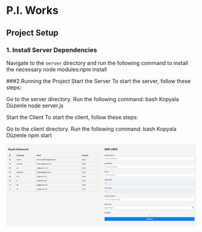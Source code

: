 # P.I. Works
## Project Setup

### 1. Install Server Dependencies
Navigate to the `server` directory and run the following command to install the necessary node modules:npm install

###2.Running the Project
Start the Server
To start the server, follow these steps:

Go to the server directory.
Run the following command:
bash
Kopyala
Düzenle
node server.js

Start the Client
To start the client, follow these steps:

Go to the client directory.
Run the following command:
bash
Kopyala
Düzenle
npm start

![Image](https://github.com/mmerve1/P.I.-Works/raw/main/images/image.png)


